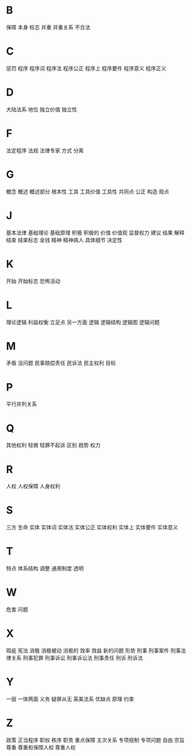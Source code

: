 
# B

保障
本身
标志
并重
并重关系
不合法

# C

惩罚
程序
程序词
程序法
程序公正
程序上
程序要件
程序意义
程序正义

# D

大陆法系
地位
独立价值
独立性

# F

法定程序
法规
法律专家
方式
分离

# G

概念
概述
概述部分
根本性
工具
工具价值
工具性
共同点
公正
构造
观点

# J

基本法律
基础理论
基础原理
积极
积极的
价值
价值观
监督权力
建议
结果
解释
结束
结束标志
金钱
精神
精神病人
具体细节
决定性

# K

开始
开始标志
恐怖活动

# L

理论逻辑
利益权衡
立足点
另一方面
逻辑
逻辑结构
逻辑图
逻辑问题

# M

矛盾
没问题
民事赔偿责任
民诉法
民主权利
目标

# P

平行并列关系

# Q

其他权利
轻微
轻罪不起诉
区别
趋势
权力

# R

人权
人权保障
人身权利

# S

三方
生命
实体
实体词
实体法
实体公正
实体权利
实体上
实体要件
实体意义

# T

特点
体系结构
调整
通用制度
透明

# W

危害
问题

# X

瑕疵
宪法
消极
消极被动
消极的
效率
效益
新的问题
形势
刑事
刑事案件
刑事法律关系
刑事犯罪
刑事诉讼
刑事诉讼法
刑事责任
刑诉
刑诉法

# Y

一层
一体两面
义务
疑罪从无
英美法系
优缺点
原理
约束

# Z

政策
正当程序
职权
秩序
职责
重点保障
主次关系
专项规制
专项问题
自由
宗旨
尊重
尊重和保障人权
尊重人权

